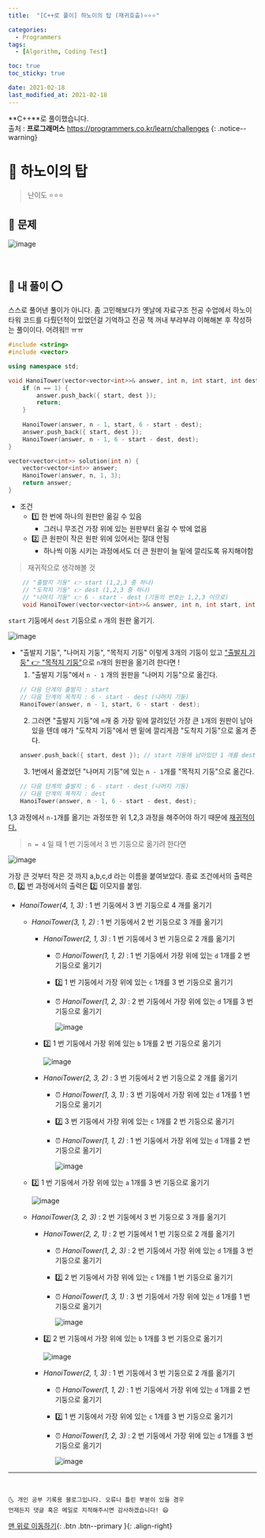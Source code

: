 ```yaml
---
title:  "[C++로 풀이] 하노이의 탑 (재귀호출)⭐⭐⭐" 

categories:
  - Programmers
tags:
  - [Algorithm, Coding Test]

toc: true
toc_sticky: true

date: 2021-02-18
last_modified_at: 2021-02-18
---
```

**C++**로 풀이했습니다.  
출처 : **프로그래머스** <https://programmers.co.kr/learn/challenges>
{: .notice--warning}

# 📌 하노이의 탑

> 난이도 ⭐⭐⭐

## 🚀 문제

![image](https://user-images.githubusercontent.com/42318591/108304121-ab96ba00-71ea-11eb-9edc-985ba9b3b143.png)

<br>

## 🚀 내 풀이 ⭕

스스로 풀어낸 풀이가 아니다. 좀 고민해보다가 옛날에 자료구조 전공 수업에서 하노이 타워 코드를 다뤘던적이 있었던걸 기억하고 전공 책 꺼내 부랴부랴 이해해본 후 작성하는 풀이이다. 어려워!! ㅠㅠ 

```cpp
#include <string>
#include <vector>

using namespace std;

void HanoiTower(vector<vector<int>>& answer, int n, int start, int dest) {
    if (n == 1) {
        answer.push_back({ start, dest });
        return;
    }
    
    HanoiTower(answer, n - 1, start, 6 - start - dest);
    answer.push_back({ start, dest });
    HanoiTower(answer, n - 1, 6 - start - dest, dest);
}

vector<vector<int>> solution(int n) {
    vector<vector<int>> answer;
    HanoiTower(answer, n, 1, 3);
    return answer;
}
```

- 조건
  - 1️⃣ 한 번에 하나의 원판만 옮길 수 있음 
    - 그러니 무조건 가장 위에 있는 원판부터 옮길 수 밖에 없음
  - 2️⃣ 큰 원판이 작은 원판 위에 있어서는 절대 안됨 
    - 하나씩 이동 시키는 과정에서도 더 큰 원판이 늘 밑에 깔리도록 유지해야함

> 재귀적으로 생각해볼 것

```cpp
    // "출발지 기둥" 👉 start (1,2,3 중 하나)
    // "도착지 기둥" 👉 dest (1,2,3 중 하나)
    // "나머지 기둥" 👉 6 - start - dest (기둥의 번호는 1,2,3 이므로)
    void HanoiTower(vector<vector<int>>& answer, int n, int start, int dest)
```

`start` 기둥에서 `dest` 기둥으로 `n` 개의 원판 옮기기.

![image](https://user-images.githubusercontent.com/42318591/108677858-a0ff5c00-752d-11eb-9973-c8f038bebb78.png)

- "출발지 기둥", "나머지 기둥", "목적지 기둥" 이렇게 3개의 기둥이 있고 <u>"출발지 기둥" 👉 "목적지 기둥"</u>으로 `n`개의 원판을 옮기려 한다면 ! 
  1. "출발지 기둥"에서 `n - 1` 개의 원판을 "나머지 기둥"으로 옮긴다. 
    ```cpp
    // 다음 단계의 출발지 : start
    // 다음 단계의 목적지 : 6 - start - dest (나머지 기둥)
    HanoiTower(answer, n - 1, start, 6 - start - dest);
    ```
  2. 그러면 "출발지 기둥"에 `n`개 중 가장 밑에 깔려있던 가장 큰 `1`개의 원판이 남아있을 텐데 얘가 "도착지 기둥"에서 맨 밑에 깔리게끔 "도착지 기둥"으로 옮겨 준다.
    ```cpp
    answer.push_back({ start, dest }); // start 기둥에 남아있던 1 개를 dest 기둥에 옮겨줬다는 기록을 출력
    ```
  3. 1번에서 옮겼었던 "나머지 기둥"에 있는 `n - 1`개를 "목적지 기둥"으로 옮긴다.
    ```cpp
    // 다음 단계의 출발지 : 6 - start - dest (나머지 기둥)
    // 다음 단계의 목적지 : dest
    HanoiTower(answer, n - 1, 6 - start - dest, dest);
    ```

1,3 과정에서 `n-1`개를 옮기는 과정또한 위 1,2,3 과정을 해주어야 하기 때문에 <u>재귀적이다.</u>

> `n = 4` 일 때 1 번 기둥에서 3 번 기둥으로 옮기려 한다면

![image](https://user-images.githubusercontent.com/42318591/108673744-8e822400-7527-11eb-9522-dcf27e7a566f.png)

가장 큰 것부터 작은 것 까지 a,b,c,d 라는 이름을 붙여보았다. 종료 조건에서의 출력은 ⏰, 2️⃣ 번 과정에서의 출력은 2️⃣ 이모지를 붙임.

- *HanoiTower(4, 1, 3)* : 1 번 기둥에서 3 번 기둥으로 4 개를 옮기기
  - *HanoiTower(3, 1, 2)* : 1 번 기둥에서 2 번 기둥으로 3 개를 옮기기 
    - *HanoiTower(2, 1, 3)* : 1 번 기둥에서 3 번 기둥으로 2 개를 옮기기
      - ⏰ *HanoiTower(1, 1, 2)* : 1 번 기둥에서 가장 위에 있는 `d` 1개를 2 번 기둥으로 옮기기
      - 2️⃣ 1 번 기둥에서 가장 위에 있는 `c` 1개를 3 번 기둥으로 옮기기 
      - ⏰ *HanoiTower(1, 2, 3)* : 2 번 기둥에서 가장 위에 있는 `d` 1개를 3 번 기둥으로 옮기기

        ![image](https://user-images.githubusercontent.com/42318591/108677066-8082d200-752c-11eb-8e49-28352f81b73e.png)

    - 2️⃣ 1 번 기둥에서 가장 위에 있는 `b` 1개를 2 번 기둥으로 옮기기 

      ![image](https://user-images.githubusercontent.com/42318591/108677080-85478600-752c-11eb-8d9c-c7e3503206b8.png)

    - *HanoiTower(2, 3, 2)* : 3 번 기둥에서 2 번 기둥으로 2 개를 옮기기
      - ⏰ *HanoiTower(1, 3, 1)* : 3 번 기둥에서 가장 위에 있는 `d` 1개를 1 번 기둥으로 옮기기
      - 2️⃣ 3 번 기둥에서 가장 위에 있는 `c` 1개를 2 번 기둥으로 옮기기 
      - ⏰ *HanoiTower(1, 1, 2)* : 1 번 기둥에서 가장 위에 있는 `d` 1개를 2 번 기둥으로 옮기기

        ![image](https://user-images.githubusercontent.com/42318591/108677103-8973a380-752c-11eb-8775-e152ea8bd80a.png)

  - 2️⃣ 1 번 기둥에서 가장 위에 있는 `a` 1개를 3 번 기둥으로 옮기기 

    ![image](https://user-images.githubusercontent.com/42318591/108677111-8d072a80-752c-11eb-90c7-03d02f11395e.png)

  - *HanoiTower(3, 2, 3)* : 2 번 기둥에서 3 번 기둥으로 3 개를 옮기기 
    - *HanoiTower(2, 2, 1)* : 2 번 기둥에서 1 번 기둥으로 2 개를 옮기기
      - ⏰ *HanoiTower(1, 2, 3)* : 2 번 기둥에서 가장 위에 있는 `d` 1개를 3 번 기둥으로 옮기기
      - 2️⃣ 2 번 기둥에서 가장 위에 있는 `c` 1개를 1 번 기둥으로 옮기기 
      - ⏰ *HanoiTower(1, 3, 1)* : 3 번 기둥에서 가장 위에 있는 `d` 1개를 1 번 기둥으로 옮기기

        ![image](https://user-images.githubusercontent.com/42318591/108677441-0868dc00-752d-11eb-8ef4-f527994de3fb.png)

    - 2️⃣ 2 번 기둥에서 가장 위에 있는 `b` 1개를 3 번 기둥으로 옮기기 

      ![image](https://user-images.githubusercontent.com/42318591/108677451-0c94f980-752d-11eb-92b5-e7eeb5b63de7.png)

    - *HanoiTower(2, 1, 3)* : 1 번 기둥에서 3 번 기둥으로 2 개를 옮기기
      - ⏰ *HanoiTower(1, 1, 2)* : 1 번 기둥에서 가장 위에 있는 `d` 1개를 2 번 기둥으로 옮기기
      - 2️⃣ 1 번 기둥에서 가장 위에 있는 `c` 1개를 3 번 기둥으로 옮기기 
      - ⏰ *HanoiTower(1, 2, 3)* : 2 번 기둥에서 가장 위에 있는 `d` 1개를 3 번 기둥으로 옮기기

        ![image](https://user-images.githubusercontent.com/42318591/108677459-0f8fea00-752d-11eb-84ac-f523d8c07492.png)



***
<br>

    🌜 개인 공부 기록용 블로그입니다. 오류나 틀린 부분이 있을 경우 
    언제든지 댓글 혹은 메일로 지적해주시면 감사하겠습니다! 😄

[맨 위로 이동하기](#){: .btn .btn--primary }{: .align-right}